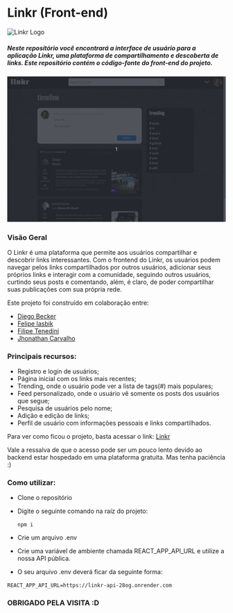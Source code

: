 # Linkr (Front-end) 
<img src="./public/favicon.ico" alt="Linkr Logo" width="37" height="40">

##### Neste repositório você encontrará a interface de usuário para a aplicação Linkr, uma plataforma de compartilhamento e descoberta de links. Este repositório contém o código-fonte do front-end do projeto.

<img alt="Linkr" max-width="50%" src="https://github.com/felipeiasbik/linkr-frontend/blob/main/public/linkr-post-tt.gif?raw=true" />

### Visão Geral

O Linkr é uma plataforma que permite aos usuários compartilhar e descobrir links interessantes. Com o frontend do Linkr, os usuários podem navegar pelos links compartilhados por outros usuários, adicionar seus próprios links e interagir com a comunidade, seguindo outros usuários, curtindo seus posts e comentando, além, é claro, de poder compartilhar suas publicações com sua própria rede.

Este projeto foi construído em colaboração entre:

- [Diego Becker](https://github.com/DiegoBeker)
- [Felipe Iasbik](https://github.com/felipeiasbik)
- [Filipe Tenedini](https://github.com/filipetenedini)
- [Jhonathan Carvalho](https://github.com/csjhonathan)

### Principais recursos:

- Registro e login de usuários;
- Página inicial com os links mais recentes;
- Trending, onde o usuário pode ver a lista de tags(#) mais populares;
- Feed personalizado, onde o usuário vê somente os posts dos usuários que segue;
- Pesquisa de usuários pelo nome;
- Adição e edição de links;
- Perfil de usuário com informações pessoais e links compartilhados.

Para ver como ficou o projeto, basta acessar o link: [Linkr](linkr-frontend-delta.vercel.app/)

Vale a ressalva de que o acesso pode ser um pouco lento devido ao backend estar hospedado em uma plataforma gratuita. Mas tenha paciência :)

### Como utilizar:
- Clone o repositório
- Digite o seguinte comando na raíz do projeto:

  ```
  npm i
  ```
- Crie um arquivo .env
- Crie uma variável de ambiente chamada REACT_APP_API_URL e utilize a nossa API pública.
- O seu arquivo .env deverá ficar da seguinte forma:

```
REACT_APP_API_URL=https://linkr-api-28og.onrender.com
```

### OBRIGADO PELA VISITA :D
